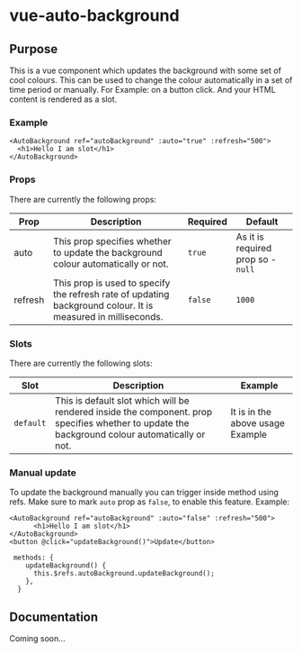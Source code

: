 # vue-auto-background 


## Purpose
This is a vue component which updates the background with some set of cool colours. This can be used to change the colour automatically in a set of time period or manually. For Example: on a button click. And your HTML content is rendered as a slot.


### Example
```
<AutoBackground ref="autoBackground" :auto="true" :refresh="500">
  <h1>Hello I am slot</h1>
</AutoBackground>
```

### Props
There are currently the following props:

| Prop | Description | Required | Default |
| ------ | ------ | ------ | ------ |
| auto | This prop specifies whether to update the background colour automatically or not. | `true` | As it is required prop so - `null` |
| refresh | This prop is used to specify the refresh rate of updating background colour. It is measured in milliseconds. | `false` | `1000` |

### Slots
There are currently the following slots:

| Slot | Description | Example |
| ------ | ------ | ------ |
| `default` | This is default slot which will be rendered inside the component. prop specifies whether to update the background colour automatically or not.| It is in the above usage Example |

### Manual update
To update the background manually you can trigger inside method using refs. Make sure to mark `auto` prop as `false`, to enable this feature.
Example:
```
<AutoBackground ref="autoBackground" :auto="false" :refresh="500">
      <h1>Hello I am slot</h1>
</AutoBackground>
<button @click="updateBackground()">Update</button>

 methods: {
    updateBackground() {
      this.$refs.autoBackground.updateBackground();
    },
  }

```


## Documentation
Coming soon...
